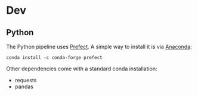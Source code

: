 # Dev

## Python

The Python pipeline uses [Prefect](https://www.prefect.io/). A simple way to install it is via [Anaconda]():

`conda install -c conda-forge prefect`

Other dependencies come with a standard conda installation:

- requests
- pandas
